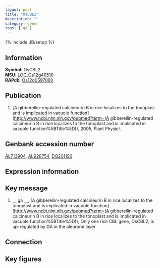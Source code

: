 ```yaml
---
layout: post
title: "OsCBL2"
description: ""
category: genes
tags: [ ga ]
---
```

{% include JB/setup %}

## Information
__Symbol__: OsCBL2  
__MSU__: [LOC_Os12g40510](http://rice.plantbiology.msu.edu/cgi-bin/ORF_infopage.cgi?orf=LOC_Os12g40510)  
__RAPdb__: [Os12g0597000](http://rapdb.dna.affrc.go.jp/viewer/gbrowse_details/irgsp1?name=Os12g0597000)  

## Publication
1. [A gibberellin-regulated calcineurin B in rice localizes to the tonoplast and is implicated in vacuole function](http://www.ncbi.nlm.nih.gov/pubmed?term=(A gibberellin-regulated calcineurin B in rice localizes to the tonoplast and is implicated in vacuole function%5BTitle%5D)), 2005, Plant Physiol.

## Genbank accession number
[AL713904](http://www.ncbi.nlm.nih.gov/nuccore/AL713904), [AL928754](http://www.ncbi.nlm.nih.gov/nuccore/AL928754), [DQ201196](http://www.ncbi.nlm.nih.gov/nuccore/DQ201196)

## Expression information

## Key message
1. __ ga __, [A gibberellin-regulated calcineurin B in rice localizes to the tonoplast and is implicated in vacuole function](http://www.ncbi.nlm.nih.gov/pubmed?term=(A gibberellin-regulated calcineurin B in rice localizes to the tonoplast and is implicated in vacuole function%5BTitle%5D)),  Only one rice CBL gene, OsCBL2, is up-regulated by GA in the aleurone layer

## Connection

## Key figures


